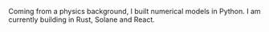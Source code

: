  
Coming from a physics background, I built numerical models in Python. I am currently building in Rust, Solane and React.

 


<!---
mrdarylguy/mrdarylguy is a ✨ special ✨ repository because its `README.md` (this file) appears on your GitHub profile.
You can click the Preview link to take a look at your changes.
--->
